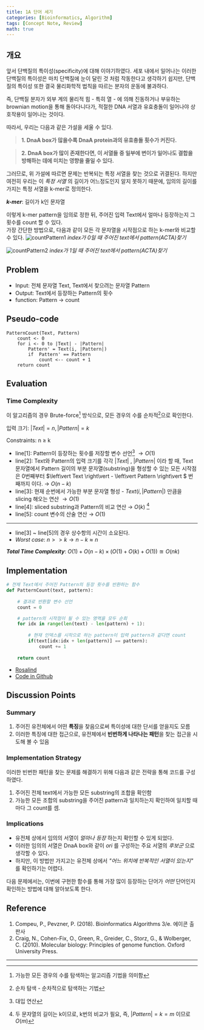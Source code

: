 ```yaml
---
title: 1A 단어 세기
categories: [Bioinformatics, Algorithm]
tags: [Concept Note, Review]
math: true
---
```


## 개요
앞서 단백질의 특이성(specificity)에 대해 이야기하였다. 세포 내에서 일어나는 이러한 단백질의 특이성은 마치 단백질에 눈이 달린 것 처럼 작동한다고 생각하기 쉽지만, 단백질의 특이성 또한 결국 물리화학적 법칙을 따르는 분자의 운동에 불과하다.

즉, 단백질 분자가 외부 계의 물리적 힘 - 특히 열 - 에 의해 진동하거나 부유하는 brownian motion을 통해 돌아다니다가, 적절한 DNA 서열과 유효충돌이 일어나야 상호작용이 일어나는 것이다. 

따라서, 우리는 다음과 같은 가설을 세울 수 있다. 
> **1. DnaA box가 많을수록 DnaA protein과의 유효충돌 횟수가 커진다.**

> **2. DnaA box가 많이 존재한다면, 이 서열들 중 일부에 변이가 일어나도 결합을 방해하는 데에 미치는 영향을 줄일 수 있다.**

그러므로, 위 가설에 따르면 문제는 반복되는 특정 서열을 찾는 것으로 귀결된다.
하지만 여전히 우리는 이 *특정 서열* 의 길이가 어느정도인지 알지 못하기 때문에, 임의의 길이를 가지는 특정 서열을 k-mer로 정의한다.

 ***k-mer***: 길이가 k인 문자열

이렇게 k-mer pattern을 임의로 정한 뒤, 주어진 입력 Text에서 얼마나 등장하는지 그 횟수를 count 할 수 있다.  
가장 간단한 방법으로, 다음과 같이 모든 각 문자열을 시작점으로 하는 k-mer와 비교할 수 있다.
![countPattern1](../assets/img/contents/countPattern1.png)
_index가 0일 때 주어진 text에서 pattern(ACTA)찾기_

![countPattern2](../assets/img/contents/countPattern2.png)
_index가 1일 때 주어진 text에서 pattern(ACTA)찾기_



## Problem

- Input: 전체 문자열 Text, Text에서 찾으려는 문자열 Pattern
- Output: Text에서 등장하는 Pattern의 횟수
- function: Pattern $\to$ count



## Pseudo-code

```
PatternCount(Text, Pattern)
    count <- 0
    for i <- 0 to |Text| - |Pattern|
        Pattern' = Text(i, |Pattern|)
        if  Pattern' == Pattern
            count <-- count + 1
    return count
```



## Evaluation

### Time Complexity
 이 알고리즘의 경우 Brute-force[^1] 방식으로, 모든 경우의 수를 순차적[^2]으로 확인한다.

입력 크기: $\left\vert Text \right\vert = n, \left\vert Pattern \right\vert = k$​ 

$\text{Constraints: n ≥ k}$

- line[1]: Pattern이 등장하는 횟수를 저장할 변수 선언[^3] $\to O(1)$  
- line[2]: Text와 Pattern의 입력 크기를 각각 $\left\vert Text \right\vert$ , $\left\vert Pattern \right\vert$ 이라 할 때, Text 문자열에서 Pattern 길이의 부분 문자열(substring)을 형성할 수 있는 모든 시작점은 0번째부터 $\left\vert Text \right\vert - \left\vert Pattern \right\vert $ 번째까지 이다. → $O(n-k)$  
- line[3]: 현재 순번에서 가능한 부분 문자열 형성 - $Text(i, \left\vert Pattern \right\vert)$ 만큼을 slicing 해오는 연산 $\to O(1)$
- line[4]: sliced substring과 Pattern의 비교 연산 →  $O(k)$ [^4]
- line[5]: count 변수의 산술 연산  →  $O(1)$

---

- line[3] ~ line[5]의 경우 상수항의 시간이 소요된다.
- *Worst case*: $n >> k \to n-k \approx n$

***Total Time Complexity***: $O(1) + O(n-k) \times (O(1)+O(k)+O(1)) \approxeq O(nk)$



## Implementation

```python
# 전체 Text에서 주어진 Pattern의 등장 횟수를 반환하는 함수
def PatternCount(text, pattern):
    
    # 결과로 반환할 변수 선언
    count = 0

    # pattern의 시작점이 될 수 있는 영역을 모두 순회
    for idx in range(len(text) - len(pattern) + 1):
        
        # 현재 인덱스를 시작으로 하는 pattern이 입력 pattern과 같다면 count
        if(text[idx:idx + len(pattern)] == pattern):
            count += 1
            
    return count
```
- [Rosalind](https://rosalind.info/problems/ba1a/)
- [Code in Github](https://github.com/mulatta/Bioinforamtics-Algorithm-practice/blob/main/Chapter%201/PatternInText.py)



## Discussion Points

### Summary

1.   주어진 유전체에서 어떤 **특징**을 찾음으로써 특이성에 대한 단서를 얻을지도 모름
2.   이러한 특징에 대한 접근으로, 유전체에서 **빈번하게 나타나는 패턴**을 찾는 접근을 시도해 볼 수 있음



### Implementation Strategy

이러한 빈번한 패턴을 찾는 문제를 해결하기 위해 다음과 같은 전략을 통해 코드를 구성하였다.

1.   주어진 전체 text에서 가능한 모든 substring의 조합을 확인함
2.   가능한 모든 조합의 substring을 주어진  pattern과 일치하는지 확인하여 일치할 때마다 그 count를 셈.



### Implications

-   유전체 상에서 임의의 서열이 *얼마나 등장* 하는지 확인할 수 있게 되었다. 
-   이러한 임의의 서열은 DnaA box와 같이 *ori* 를 구성하는 주요 서열의 *후보군* 으로 생각할 수 있다.
-   하지만, 이 방법만 가지고는 유전체 상에서 *"어느 위치에 반복적인 서열이 있는지"* 를 확인하기는 어렵다.



다음 문제에서는, 이번에 구현한 함수를 통해 가장 많이 등장하는 단어가 *어떤* 단어인지 확인하는 방법에 대해 알아보도록 한다.



## Reference

1. Compeu, P., Pevzner, P. (2018). Bioinformatics Algorithms 3/e. 에이콘 출판사
2. Craig, N., Cohen-Fix, O., Green, R., Greider, C., Storz, G., & Wolberger, C. (2010). Molecular biology: Principles of genome function. Oxford University Press.

---
[^1]: 가능한 모든 경우의 수를 탐색하는 알고리즘 기법을 의미함  
[^2]: 순차 탐색 - 순차적으로 탐색하는 기법  
[^3]: 대입 연산
[^4]: 두 문자열의 길이는 k이므로, k번의 비교가 필요, 즉, $\left\vert Pattern \right\vert = k = m$ 이므로 $O(m)$